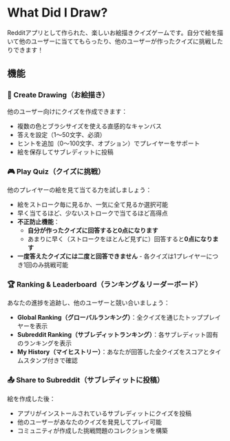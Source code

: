 # What Did I Draw?

Redditアプリとして作られた、楽しいお絵描きクイズゲームです。自分で絵を描いて他のユーザーに当ててもらったり、他のユーザーが作ったクイズに挑戦したりできます！

## 機能

### 🎨 Create Drawing（お絵描き）

他のユーザー向けにクイズを作成できます：

- 複数の色とブラシサイズを使える直感的なキャンバス
- 答えを設定（1〜50文字、必須）
- ヒントを追加（0〜100文字、オプション）でプレイヤーをサポート
- 絵を保存してサブレディットに投稿

### 🎮 Play Quiz（クイズに挑戦）

他のプレイヤーの絵を見て当てる力を試しましょう：

- 絵をストローク毎に見るか、一気に全て見るか選択可能
- 早く当てるほど、少ないストロークで当てるほど高得点
- **不正防止機能**：
  - **自分が作ったクイズに回答すると0点になります**
  - あまりに早く（ストロークをほとんど見ずに）回答すると**0点になります**
- **一度答えたクイズには二度と回答できません** - 各クイズは1プレイヤーにつき1回のみ挑戦可能

### 🏆 Ranking & Leaderboard（ランキング＆リーダーボード）

あなたの進捗を追跡し、他のユーザーと競い合いましょう：

- **Global Ranking（グローバルランキング）**：全クイズを通じたトッププレイヤーを表示
- **Subreddit Ranking（サブレディットランキング）**：各サブレディット固有のランキングを表示
- **My History（マイヒストリー）**：あなたが回答した全クイズをスコアとタイムスタンプ付きで確認

### 📤 Share to Subreddit（サブレディットに投稿）

絵を作成した後：

- アプリがインストールされているサブレディットにクイズを投稿
- 他のユーザーがあなたのクイズを発見してプレイ可能
- コミュニティが作成した挑戦問題のコレクションを構築
